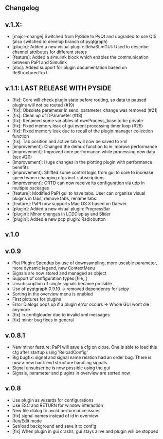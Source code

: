 Changelog
------

v.1.X:
---
 * [major-change] Switched from PySide to PyQt and upgraded to use Qt5 (also switched to develop branch of pyqtgraph)
 * [plugin]: Added a new visual plugin: RehaStimGUI: Used to describe channel attributes for different states
 * [feature]: Added a simulink block which enables the communication between PaPI and Simulink
 * [doc]: Added support for plugin documentation based on ReStructuredText.
 
v.1.1: LAST RELEASE WITH PYSIDE
---
 * [fix]: Core will check plugin state before routing, so data to paused plugins will not be routed (#19)
 * [fix]: Obsolete parameter in send_parameter_change was removed (#21)
 * [fix]: Clean up of DParameter (#18)
 * [fix]: Renamed some variables of ownProcess_base to be private
 * [fix]: Fixed memory leak of gui event processing timer loop (#25)
 * [fix]: Fixed memory leak due to recall of the plugin manager collection function
 * [fix]: Tab position and active tab will now be saved to xml
 * [improvement]: Changed the demux function to in improve performance
 * [improvement]: Improved core performance while processing new data (see #20)
 * [improvement]: Huge changes in the plotting plugin with performance benefits
 * [improvement]: Shifted some control logic from gui to core to increase speed when changing cfgs incl. subscriptions
 * [improvement]: ORTD can now receive its configuration via udp in multiple packages
 * [feature]: Modified PaPI gui to have tabs. User can organise visual plugins in tabs, remove tabs, rename tabs.
 * [feature]: PaPI now supports Mac OS X based on Darwin.
 * [plugin]: Added a new visual plugin: ProgressBar
 * [plugin]: Minor changes in LCDDisplay and Slider
 * [plugin]: Added a new pcp plugin: Radiobutton

v.1.0
---

v.0.9
---
 * Plot Plugin: Speedup by use of downsampling, more useable parameter, more dynamic legend, new ContextMenu
 * Signals are now stored and managed as object 
 * Support of configuration types [file, ]
 * Unsubscription of single signals became possible
 * Use of pyqtgraph 0.9.10 -> removed dependency for scipy
 * Sorting in the overview menu is enabled
 * First pictures for plugins
 * Error Dialogs pops up if a plugin error occurs -> Whole GUI wont die anymore
 * [fix] in configloader due to invalid xml messages
 * [fix] minor bug fixes in general

v.0.8.1
---
 * New minor feature: PaPI will save a cfg on close. One is able to load this cfg after startup using 'ReloadConfig'
 * Big bugfix: signal and signal name relation had an order bug. There is now a new back end structure handling signals
 * Signal unsubscribe is now possible using the gui
 * Signals, parameter and plugins in overview are sorted now

v.0.8
---

* Use plugin as wizards for configurations
* Use ESC and RETURN for window interaction
* New file dialog to avoid performance issues
* [fix] signal names instead of id in overview
* Run/Edit mode
* Set/load background and save it to config
* [fix] When plugin in gui crashs, gui stays alive and plugin will be stopped


